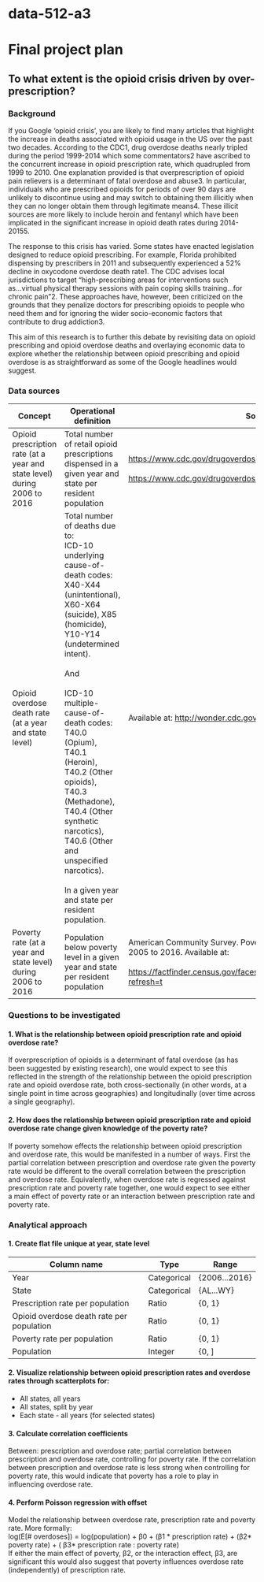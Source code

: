 # data-512-a3 <br> 
# Final project plan <br> 

## To what extent is the opioid crisis driven by over-prescription? <br> 

### Background <br>
If you Google ‘opioid crisis’, you are likely to find many articles that highlight the increase in deaths associated with opioid usage in the US over the past two decades.   According to the CDC1, drug overdose deaths nearly tripled during the period 1999-2014 which some commentators2 have ascribed to the concurrent increase in opioid prescription rate, which quadrupled from 1999 to 2010.   One explanation provided is that overprescription of opioid pain relievers is a determinant of fatal overdose and abuse3.  In particular, individuals who are prescribed opioids for periods of over 90 days are unlikely to discontinue using and may switch to obtaining them illicitly when they can no longer obtain them through legitimate means4.   These illicit sources are more likely to include heroin and fentanyl which have been implicated in the significant increase in opioid death rates during 2014-20155. <br> 

The response to this crisis has varied.  Some states have enacted legislation designed to reduce opioid prescribing.  For example, Florida prohibited dispensing by prescribers in 2011 and subsequently experienced a 52% decline in oxycodone overdose death rate1.  The CDC advises local jurisdictions to target “high-prescribing areas for interventions such as...virtual physical therapy sessions with pain coping skills training...for chronic pain”2.  These approaches have, however, been criticized on the grounds that they penalize doctors for prescribing opioids to people who need them and for ignoring the wider socio-economic factors that contribute to drug addiction3. <br> 

This aim of this research is to further this debate by revisiting data on opioid prescribing and opioid overdose deaths and overlaying economic data to explore whether the relationship between opioid prescribing and opioid overdose is as straightforward as some of the Google headlines would suggest. <br> 

### Data sources <br> 

| Concept | Operational definition | Source |
| --- | ---| --- |
| Opioid prescription rate (at a year and state level) during 2006 to 2016 | Total number of retail opioid prescriptions dispensed in a given year and state per resident population | https://www.cdc.gov/drugoverdose/maps/rxstate2006.html <br><br> https://www.cdc.gov/drugoverdose/maps/rxstate2007.html | 
| Opioid overdose death rate (at a year and state level) | Total number of deaths due to:<br> ICD-10 underlying cause-of-death codes: X40-X44 (unintentional), X60-X64 (suicide), X85 (homicide), Y10-Y14 (undetermined intent). <br> <br>  And <br><br> ICD-10 multiple-cause-of-death codes:  T40.0 (Opium), T40.1 (Heroin), T40.2 (Other opioids), T40.3 (Methadone), T40.4 (Other synthetic narcotics), T40.6 (Other and unspecified narcotics).<br><br> In a given year and state per resident population. | Available at:  http://wonder.cdc.gov. | 
| Poverty rate (at a year and state level) during 2006 to 2016  | Population below poverty level in a given year and state per resident population | American Community Survey.  Poverty Status In The Past 12 Months. 2005 to 2016.  Available at: <br> <br> https://factfinder.census.gov/faces/nav/jsf/pages/searchresults.xhtml?refresh=t


### Questions to be investigated 

#### 1. What is the relationship between opioid prescription rate and opioid overdose rate? <br> 
If overprescription of opioids is a determinant of fatal overdose (as has been suggested by existing research), one would expect to see this reflected in the strength of the relationship between the opioid prescription rate and opioid overdose rate, both cross-sectionally (in other words, at a single point in time across geographies) and longitudinally (over time across a single geography).  
#### 2.  How does the relationship between opioid prescription rate and opioid overdose rate change given knowledge of the poverty rate?
If poverty somehow effects the relationship between opioid prescription and overdose rate, this would be manifested in a number of ways.   First the partial correlation between prescription and overdose rate given the poverty rate would be different to the overall correlation between the prescription and overdose rate.  Equivalently, when overdose rate is regressed against prescription rate and poverty rate together, one would expect to see either a main effect of poverty rate or an interaction between prescription rate and poverty rate.  

### Analytical approach 

#### 1. Create flat file unique at year, state level <br> 

| Column name | Type | Range | 
| --- | --- | --- | 
| Year | Categorical | {2006...2016} |
| State | Categorical | {AL...WY} |
| Prescription rate per population | Ratio | {0, 1} |
| Opioid overdose death rate per population | Ratio | {0, 1} |
| Poverty rate per population | Ratio | {0, 1} |
| Population | Integer |{0, ] |

#### 2. Visualize relationship between opioid prescription rates and overdose rates through scatterplots for: <br> 
- All states, all years 
- All states, split by year 
- Each state - all years (for selected states) 

#### 3. Calculate correlation coefficients <br> 
Between:  prescription and overdose rate;  partial correlation between prescription and overdose rate, controlling for poverty rate.    If the correlation between prescription and overdose rate is less strong when controlling for poverty rate, this would indicate that poverty has a role to play in influencing overdose rate.

#### 4. Perform Poisson regression with offset <br> 
Model the relationship between overdose rate, prescription rate and poverty rate.    More formally: <br> 
log(E[# overdoses]) = log(population) + β0 + (β1 * prescription rate)  +  (β2* poverty rate)  + ( β3* prescription rate : poverty rate) <br> 
If either the main effect of poverty,  β2, or the interaction effect,  β3, are significant this would also suggest that poverty influences overdose rate (independently) of prescription rate. <br> 
